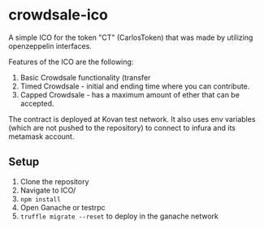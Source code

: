 # crowdsale-ico

A simple ICO for the token "CT" (CarlosToken) that was made by utilizing openzeppelin interfaces.

Features of the ICO are the following:

1. Basic Crowdsale functionality (transfer
2. Timed Crowdsale - initial and ending time where you can contribute.
3. Capped Crowdsale - has a maximum amount of ether that can be accepted.

The contract is deployed at Kovan test network. It also uses env variables (which are not pushed to the repository) to connect to infura and its metamask account.


## Setup
1. Clone the repository
2. Navigate to ICO/
3. `npm install`
4. Open Ganache or testrpc
5. `truffle migrate --reset` to deploy in the ganache network
